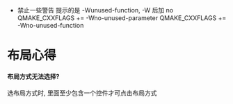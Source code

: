 

* 禁止一些警告 提示的是 -Wunused-function, -W 后加 no
QMAKE_CXXFLAGS += -Wno-unused-parameter
QMAKE_CXXFLAGS += -Wno-unused-function

# 布局心得

#### 布局方式无法选择?

选布局方式时, 里面至少包含一个控件才可点击布局方式

